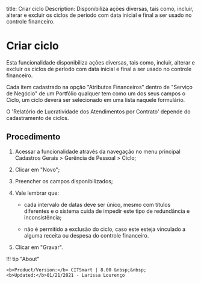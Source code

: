 title:  Criar ciclo
Description: Disponibiliza ações diversas, tais como, incluir, alterar e excluir os ciclos de período com data inicial e final a ser usado no controle financeiro.
# Criar ciclo

Esta funcionalidade disponibiliza ações diversas, tais como, incluir, alterar e excluir os ciclos de período com data inicial e final a ser usado no controle financeiro.

Cada item cadastrado na opção "Atributos Financeiros" dentro de "Serviço de Negócio" de um Portfólio qualquer tem como um dos seus campos o Ciclo, um ciclo deverá ser selecionado em uma lista naquele formulário.

O 'Relatório de Lucratividade dos Atendimentos por Contrato' depende do cadastramento de ciclos.

Procedimento
------------

1.  Acessar a funcionalidade através da navegação no menu principal
    Cadastros Gerais \> Gerência de Pessoal \> Ciclo;

2.  Clicar em "Novo";

3.  Preencher os campos disponibilizados;

4.  Vale lembrar que:

    -   cada intervalo de datas deve ser único, mesmo com títulos diferentes e o
    sistema cuida de impedir este tipo de redundância e inconsistência;

    -   não é permitido a exclusão do ciclo, caso este esteja vinculado a alguma
    receita ou despesa do controle financeiro.

5.  Clicar em "Gravar".

!!! tip "About"

    <b>Product/Version:</b> CITSmart | 8.00 &nbsp;&nbsp;
    <b>Updated:</b>01/21/2021 - Larissa Lourenço
